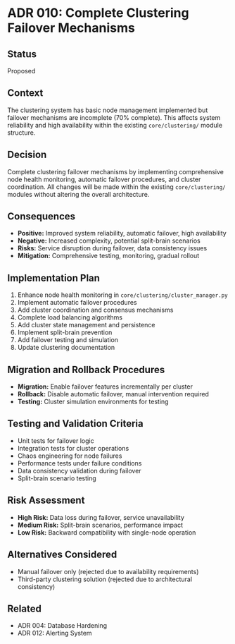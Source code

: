 # ADR 010: Complete Clustering Failover Mechanisms

## Status
Proposed

## Context
The clustering system has basic node management implemented but failover mechanisms are incomplete (70% complete). This affects system reliability and high availability within the existing `core/clustering/` module structure.

## Decision
Complete clustering failover mechanisms by implementing comprehensive node health monitoring, automatic failover procedures, and cluster coordination. All changes will be made within the existing `core/clustering/` modules without altering the overall architecture.

## Consequences
- **Positive:** Improved system reliability, automatic failover, high availability
- **Negative:** Increased complexity, potential split-brain scenarios
- **Risks:** Service disruption during failover, data consistency issues
- **Mitigation:** Comprehensive testing, monitoring, gradual rollout

## Implementation Plan
1. Enhance node health monitoring in `core/clustering/cluster_manager.py`
2. Implement automatic failover procedures
3. Add cluster coordination and consensus mechanisms
4. Complete load balancing algorithms
5. Add cluster state management and persistence
6. Implement split-brain prevention
7. Add failover testing and simulation
8. Update clustering documentation

## Migration and Rollback Procedures
- **Migration:** Enable failover features incrementally per cluster
- **Rollback:** Disable automatic failover, manual intervention required
- **Testing:** Cluster simulation environments for testing

## Testing and Validation Criteria
- Unit tests for failover logic
- Integration tests for cluster operations
- Chaos engineering for node failures
- Performance tests under failure conditions
- Data consistency validation during failover
- Split-brain scenario testing

## Risk Assessment
- **High Risk:** Data loss during failover, service unavailability
- **Medium Risk:** Split-brain scenarios, performance impact
- **Low Risk:** Backward compatibility with single-node operation

## Alternatives Considered
- Manual failover only (rejected due to availability requirements)
- Third-party clustering solution (rejected due to architectural consistency)

## Related
- ADR 004: Database Hardening
- ADR 012: Alerting System
